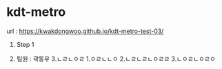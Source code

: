 # kdt-metro
url : https://kwakdongwoo.github.io/kdt-metro-test-03/
1. Step 1



2. 팀원 : 곽동우 
3.ㄴㄹㄴㅇㄹ 
    1.ㅇㄹㄴㄴㅇ
    2.ㄴㄹㄴㄹㄴㅇㄹㄹ
    3.ㄴㅇㄹㄴㅇㄹㅇ



